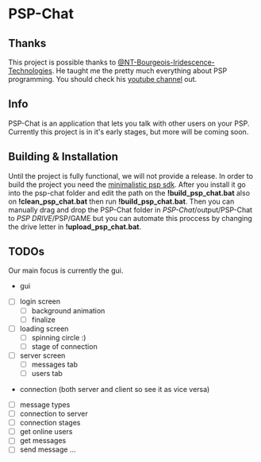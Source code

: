 # PSP-Chat

## Thanks
 This project is possible thanks to [@NT-Bourgeois-Iridescence-Technologies](https://github.com/NT-Bourgeois-Iridescence-Technologies). He taught me the pretty much everything about PSP programming. You should check his [youtube channel](https://www.youtube.com/channel/UCSTmaB4YZmnyUSAoerATnsg) out.

## Info
PSP-Chat is an application that lets you talk with other users on your PSP. Currently this project is in it's early stages, but more will be coming soon. 
 
## Building & Installation
Until the project is fully functional, we will not provide a release. In order to build the project you need the [minimalistic psp sdk](https://sourceforge.net/projects/minpspw/). After you install it go into the psp-chat folder and edit the path on the **!build_psp_chat.bat** also on **!clean_psp_chat.bat** then run **!build_psp_chat.bat**. Then you can manually drag and drop the PSP-Chat folder in *PSP-Chat*/output/PSP-Chat to *PSP DRIVE*/PSP/GAME but you can automate this proccess by changing the drive letter in **!upload_psp_chat.bat**.
 
 ## TODOs
Our main focus is currently the gui.
 - gui
 - [ ] login screen
   - [ ] background animation
   - [ ] finalize
 - [ ] loading screen
   - [ ] spinning circle :)
   - [ ] stage of connection
 - [ ] server screen
   - [ ] messages tab
   - [ ] users tab
 
 - connection (both server and client so see it as vice versa)
 - [ ] message types
 - [ ] connection to server
 - [ ] connection stages
 - [ ] get online users
 - [ ] get messages
 - [ ] send message
 ...
